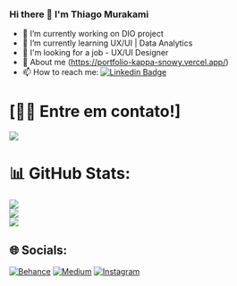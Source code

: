 ### Hi there 👋 I'm Thiago Murakami

- 🔭 I’m currently working on DIO project
- 🌱 I’m currently learning UX/UI | Data Analytics
- 🤔 I'm looking for a job - UX/UI Designer
- 👋 About me (https://portfolio-kappa-snowy.vercel.app/)
- 📫 How to reach me: [![Linkedin Badge](https://img.shields.io/badge/-Thiago-blue?style=flat-square&logo=Linkedin&logoColor=white&link=https://www.linkedin.com/in/thiago-murakami-39208a23/)](https://www.linkedin.com/in/thiago-murakami-39208a23/)

# [👋🏽 Entre em contato!]
<div>
  <a href = "mailto: sushi.murakami@gmail.com"><img src="https://img.shields.io/badge/-Gmail-%23EA4335?style=for-the-badge&logo=gmail&logoColor=white" target="_blank"></a>  
</div>
 
# 📊 GitHub Stats:
![](https://github-readme-stats.vercel.app/api?username=th1ago&theme=merko&hide_border=false&include_all_commits=false&count_private=false)<br/>
![](https://github-readme-streak-stats.herokuapp.com/?user=th1ago&theme=merko&hide_border=false)<br/>
![](https://github-readme-stats.vercel.app/api/top-langs/?username=th1ago&theme=merko&hide_border=false&include_all_commits=false&count_private=false&layout=compact)
 
## 🌐 Socials:
[![Behance](https://img.shields.io/badge/Behance-1769ff?logo=behance&logoColor=white)](https://behance.net/thiagomura) [![Medium](https://img.shields.io/badge/Medium-12100E?logo=medium&logoColor=white)](https://medium.com/@@sushi-murakami) [![Instagram](https://img.shields.io/badge/-Instagram-%23E4405F?style=flat-square&logo=instagram&logoColor=white)](https://www.instagram.com/th1ago_mura/) 
